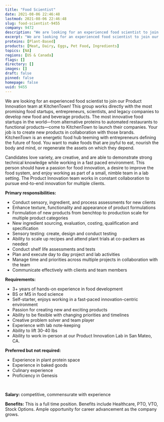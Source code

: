 ```yaml
---
title: "Food Scientist"
date: 2021-08-06 22:46:48
lastmod: 2021-08-06 22:46:48
slug: food-scientist-9455
company: 9472
description: "We are looking for an experienced food scientist to join our Product Innovation team at KitchenTown! This group works directly with the most promising food startups, entrepreneurs, scientists, and legacy companies to develop new food and beverage products. The most innovative food startups in the world—from alternative proteins to automated restaurants to functional products—come to KitchenTown to launch their companies. Your job is to create new products in collaboration with those brands. KitchenTown is an energetic food hub teeming with entrepreneurs defining the future of food."
excerpt: "We are looking for an experienced food scientist to join our Product Innovation team at KitchenTown! This group works directly with the most promising food startups, entrepreneurs, scientists, and legacy companies to develop new food and beverage products. The most innovative food startups in the world—from alternative proteins to automated restaurants to functional products—come to KitchenTown to launch their companies. Your job is to create new products in collaboration with those brands. KitchenTown is an energetic food hub teeming with entrepreneurs defining the future of food."
proteins: [Plant-Based]
products: [Meat, Dairy, Eggs, Pet Food, Ingredients]
topics: [NA]
regions: [US & Canada]
flags: []
directory: []
images: []
draft: false
pinned: false
homepage: false
uuid: 9455
---
```

<p>We are looking for an experienced food scientist to join our Product Innovation team at KitchenTown! This group works directly with the most promising food startups, entrepreneurs, scientists, and legacy companies to develop new food and beverage products. The most innovative food startups in the world—from alternative proteins to automated restaurants to functional products—come to KitchenTown to launch their companies. Your job is to create new products in collaboration with those brands. KitchenTown is an energetic food hub teeming with entrepreneurs defining the future of food. You want to make foods that are joyful to eat, nourish the body and mind, or regenerate the assets on which they depend. </p>
<p>Candidates love variety, are creative, and are able to demonstrate strong technical knowledge while working in a fast paced environment. This person should have a passion for food innovation, a desire to improve the food system, and enjoy working as part of a small, nimble team in a lab setting. The Product Innovation team works in constant collaboration to pursue end-to-end innovation for multiple clients.</p>
<p><strong>Primary responsibilities:</strong></p>
<ul>
<li>Conduct sensory, ingredient, and process assessments for new clients </li>
<li>Enhance texture, functionality and appearance of product formulations</li>
<li>Formulation of new products from benchtop to production scale for multiple product categories</li>
<li>New ingredient sourcing, evaluation, costing, qualification and specification</li>
<li>Sensory testing: create, design and conduct testing</li>
<li>Ability to scale up recipes and attend plant trials at co-packers as needed</li>
<li>Conduct shelf life assessments and tests </li>
<li>Plan and execute day to day project and lab activities</li>
<li>Manage time and priorities across multiple projects in collaboration with the team</li>
<li>Communicate effectively with clients and team members</li>
</ul>
<p><strong>Requirements:</strong></p>
<ul>
<li>3+ years of hands-on experience in food development</li>
<li>BS or MS in food science</li>
<li>Self-starter, enjoys working in a fast-paced innovation-centric environment</li>
<li>Passion for creating new and exciting products</li>
<li>Ability to be flexible with changing priorities and timelines</li>
<li>Creative problem solver and team player</li>
<li>Experience with lab note-keeping</li>
<li>Ability to lift 30-40 lbs</li>
<li>Ability to work in-person at our Product Innovation Lab in San Mateo, CA.</li>
</ul>
<p><strong>Preferred but not required:</strong></p>
<ul>
<li>Experience in plant protein space</li>
<li>Experience in baked goods</li>
<li>Culinary experience</li>
<li>Proficiency in Genesis</li>
</ul>
<p> </p>
<p><strong>Salary: </strong>competitive, commensurate with experience </p>
<p><strong>Benefits:</strong> This is a full time position. Benefits include Healthcare, PTO, VTO, Stock Options. Ample opportunity for career advancement as the company grows.</p>
